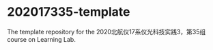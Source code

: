 # 202017335-template
The template repository for the 2020北航仪17系仪光科技实践3，第35组 course on Learning Lab.

